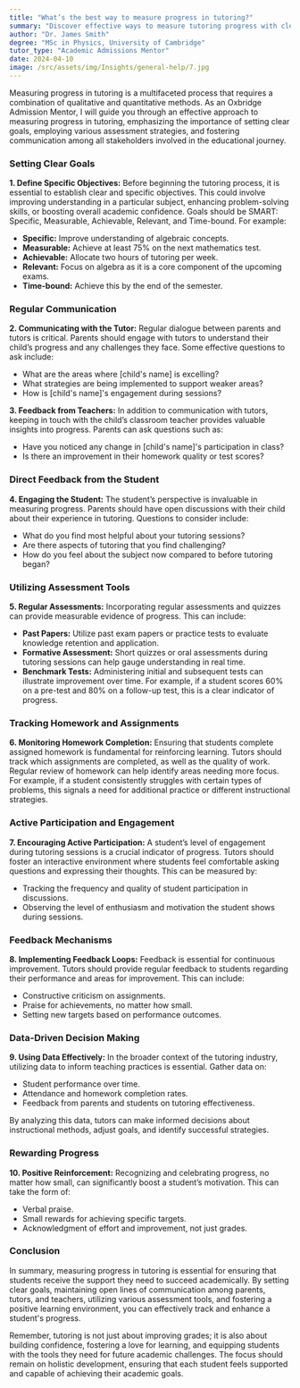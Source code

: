 ```yaml
---
title: "What’s the best way to measure progress in tutoring?"
summary: "Discover effective ways to measure tutoring progress with clear goals, diverse assessments, and strong communication among all parties involved."
author: "Dr. James Smith"
degree: "MSc in Physics, University of Cambridge"
tutor_type: "Academic Admissions Mentor"
date: 2024-04-10
image: /src/assets/img/Insights/general-help/7.jpg
---
```


Measuring progress in tutoring is a multifaceted process that requires a combination of qualitative and quantitative methods. As an Oxbridge Admission Mentor, I will guide you through an effective approach to measuring progress in tutoring, emphasizing the importance of setting clear goals, employing various assessment strategies, and fostering communication among all stakeholders involved in the educational journey. 

### Setting Clear Goals

**1. Define Specific Objectives:**
Before beginning the tutoring process, it is essential to establish clear and specific objectives. This could involve improving understanding in a particular subject, enhancing problem-solving skills, or boosting overall academic confidence. Goals should be SMART: Specific, Measurable, Achievable, Relevant, and Time-bound. For example:
- **Specific:** Improve understanding of algebraic concepts.
- **Measurable:** Achieve at least 75% on the next mathematics test.
- **Achievable:** Allocate two hours of tutoring per week.
- **Relevant:** Focus on algebra as it is a core component of the upcoming exams.
- **Time-bound:** Achieve this by the end of the semester.

### Regular Communication

**2. Communicating with the Tutor:**
Regular dialogue between parents and tutors is critical. Parents should engage with tutors to understand their child’s progress and any challenges they face. Some effective questions to ask include:
- What are the areas where [child's name] is excelling?
- What strategies are being implemented to support weaker areas?
- How is [child's name]'s engagement during sessions?

**3. Feedback from Teachers:**
In addition to communication with tutors, keeping in touch with the child’s classroom teacher provides valuable insights into progress. Parents can ask questions such as:
- Have you noticed any change in [child's name]'s participation in class?
- Is there an improvement in their homework quality or test scores?

### Direct Feedback from the Student

**4. Engaging the Student:**
The student’s perspective is invaluable in measuring progress. Parents should have open discussions with their child about their experience in tutoring. Questions to consider include:
- What do you find most helpful about your tutoring sessions?
- Are there aspects of tutoring that you find challenging?
- How do you feel about the subject now compared to before tutoring began?

### Utilizing Assessment Tools

**5. Regular Assessments:**
Incorporating regular assessments and quizzes can provide measurable evidence of progress. This can include:
- **Past Papers:** Utilize past exam papers or practice tests to evaluate knowledge retention and application. 
- **Formative Assessment:** Short quizzes or oral assessments during tutoring sessions can help gauge understanding in real time.
- **Benchmark Tests:** Administering initial and subsequent tests can illustrate improvement over time. For example, if a student scores 60% on a pre-test and 80% on a follow-up test, this is a clear indicator of progress.

### Tracking Homework and Assignments

**6. Monitoring Homework Completion:**
Ensuring that students complete assigned homework is fundamental for reinforcing learning. Tutors should track which assignments are completed, as well as the quality of work. Regular review of homework can help identify areas needing more focus. For example, if a student consistently struggles with certain types of problems, this signals a need for additional practice or different instructional strategies.

### Active Participation and Engagement

**7. Encouraging Active Participation:**
A student’s level of engagement during tutoring sessions is a crucial indicator of progress. Tutors should foster an interactive environment where students feel comfortable asking questions and expressing their thoughts. This can be measured by:
- Tracking the frequency and quality of student participation in discussions.
- Observing the level of enthusiasm and motivation the student shows during sessions.

### Feedback Mechanisms

**8. Implementing Feedback Loops:**
Feedback is essential for continuous improvement. Tutors should provide regular feedback to students regarding their performance and areas for improvement. This can include:
- Constructive criticism on assignments.
- Praise for achievements, no matter how small.
- Setting new targets based on performance outcomes.

### Data-Driven Decision Making

**9. Using Data Effectively:**
In the broader context of the tutoring industry, utilizing data to inform teaching practices is essential. Gather data on:
- Student performance over time.
- Attendance and homework completion rates.
- Feedback from parents and students on tutoring effectiveness.

By analyzing this data, tutors can make informed decisions about instructional methods, adjust goals, and identify successful strategies.

### Rewarding Progress

**10. Positive Reinforcement:**
Recognizing and celebrating progress, no matter how small, can significantly boost a student’s motivation. This can take the form of:
- Verbal praise.
- Small rewards for achieving specific targets.
- Acknowledgment of effort and improvement, not just grades.

### Conclusion

In summary, measuring progress in tutoring is essential for ensuring that students receive the support they need to succeed academically. By setting clear goals, maintaining open lines of communication among parents, tutors, and teachers, utilizing various assessment tools, and fostering a positive learning environment, you can effectively track and enhance a student's progress.

Remember, tutoring is not just about improving grades; it is also about building confidence, fostering a love for learning, and equipping students with the tools they need for future academic challenges. The focus should remain on holistic development, ensuring that each student feels supported and capable of achieving their academic goals.
    